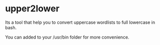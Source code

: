 # upper2lower
Its a tool that help you to convert uppercase wordlists to full lowercase in bash.

You can added to your /usr/bin folder for more convenience.
